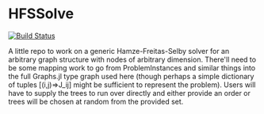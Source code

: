 # HFSSolve

[![Build Status](https://travis-ci.org/joshjob42/HFSSolve.jl.svg?branch=master)](https://travis-ci.org/joshjob42/HFSSolve.jl)

A little repo to work on a generic Hamze-Freitas-Selby solver for an arbitrary graph structure with nodes of arbitrary dimension. There'll need to be some mapping work to go from ProblemInstances and similar things into the full Graphs.jl type graph used here (though perhaps a simple dictionary of tuples [(i,j)=>J_ij] might be sufficient to represent the problem). Users will have to supply the trees to run over directly and either provide an order or trees will be chosen at random from the provided set.